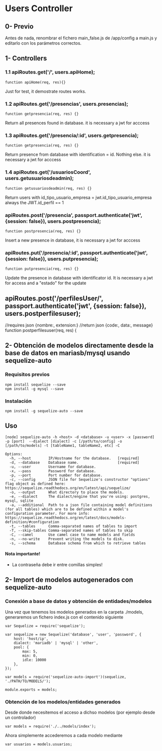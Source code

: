 # Users Controller

## 0- Previo

Antes de nada, renombrar el fichero main_false.js de /app/config a main.js y editarlo con los parámetros correctos.

## 1- Controllers

### 1.1 apiRoutes.get('/', users.apiHome); 
```
function apiHome(req, res){}
```
Just for test, it demostrate routes works.

### 1.2 apiRoutes.get('/presencias', users.presencias); 
```
function getpresencia(req, res) {}
```
Return all presences found in database. it is necessary a jwt for acccess

### 1.3 apiRoutes.get('/presencia/:id', users.getpresencia);
```
function getpresencia(req, res) {}
```
Return presence from database with identification = id. Nothing else. it is necessary a jwt for acccess

### 1.4 apiRoutes.get('/usuariosCoord', users.getusuariosdeadmin);
```
function getusuariosdeadmin(req, res) {}
```
Return users with id_tipo_usuario_empresa = jwt.id_tipo_usuario_empresa always the JWT.id_perfil == 1

### apiRoutes.post('/presencia', passport.authenticate('jwt', {session: false}), users.postpresencia);
```
function postpresencia(req, res) {}
```
Insert a new presence in database, it is necessary a jwt for acccess

### apiRoutes.put('/presencia/:id', passport.authenticate('jwt', {session: false}), users.putpresencia);
```
function putpresencia(req, res) {}
```
Update the presence in database with identificator id. It is necessary a jwt for access and a "estado" for the update

## apiRoutes.post('/perfilesUser/', passport.authenticate('jwt', {session: false}), users.postperfilesuser);

//requires json {nombre:, extension:}
//return json {code:, data:, message}
function postperfilesuser(req, res) {



## 2- Obtención de modelos directamente desde la base de datos en mariasb/mysql usando sequelize-auto

### Requisitos previos

```
npm install sequelize --save
npm install -g mysql --save
```

### Instalación

```
npm install -g sequelize-auto --save
```

## Uso

```
[node] sequelize-auto -h <host> -d <database> -u <user> -x [password] -p [port]  --dialect [dialect] -c [/path/to/config] -o [/path/to/models] -t [tableName1, tableName2, etc] -C

Options:
  -h, --host        IP/Hostname for the database.   [required]
  -d, --database    Database name.                  [required]
  -u, --user        Username for database.
  -x, --pass        Password for database.
  -p, --port        Port number for database.
  -c, --config      JSON file for Sequelize's constructor "options" flag object as defined here: https://sequelize.readthedocs.org/en/latest/api/sequelize/
  -o, --output      What directory to place the models.
  -e, --dialect     The dialect/engine that you're using: postgres, mysql, sqlite
  -a, --additional  Path to a json file containing model definitions (for all tables) which are to be defined within a model's configuration parameter. For more info: https://sequelize.readthedocs.org/en/latest/docs/models-definition/#configuration
  -t, --tables      Comma-separated names of tables to import
  -T, --skip-tables Comma-separated names of tables to skip
  -C, --camel       Use camel case to name models and fields
  -n, --no-write    Prevent writing the models to disk.
  -s, --schema      Database schema from which to retrieve tables
```

#### Nota importante!

- La contraseña debe ir entre comillas simples!

## 2- Import de modelos autogenerados con sequelize-auto

### Conexión a base de datos y obtención de entidades/modelos

Una vez que tenemos los modelos generados en la carpeta ./models, generaremos un fichero index.js con el contenido siguiente

```
var Sequelize = require('sequelize');

var sequelize = new Sequelize('database', 'user', 'password', {
    host: 'host/ip',
    dialect: 'mariadb' | 'mysql' | 'other',
    pool: {
        max: 5,
        min: 0,
        idle: 10000
    },
});

var models = require('sequelize-auto-import')(sequelize, './PATH/TO/MODELS/');

module.exports = models;
```
### Obtención de los modelos/entidades generados

Desde donde necesitemos el acceso a dichso modelos (por ejemplo desde un controlador)

```
var models = require('./../models/index');
```

Ahora simplemente accederemos a cada modelo mediante 

```
var usuarios = models.usuarios;
```